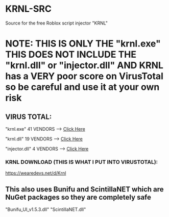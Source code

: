 # KRNL-SRC
Source for the free Roblox script injector "KRNL"

# NOTE: THIS IS ONLY THE "krnl.exe" THIS DOES NOT INCLUDE THE "krnl.dll" or "injector.dll" AND KRNL has a VERY poor score on VirusTotal so be careful and use it at your own risk

## VIRUS TOTAL:
"krnl.exe"        41 VENDORS   -->   [Click Here](https://www.virustotal.com/gui/file/16a708453fef15c6949ef6278020b9df440bb5e93d2b644dacc37729f3e6c09f)

"krnl.dll"        19 VENDORS   -->   [Click Here](https://www.virustotal.com/gui/file/e49cc1b09722be02d000f0091fc287aaae4bb100e1009d2b2a5221cd3218fb6c)

"injector.dll"     4 VENDORS   -->   [Click Here](https://www.virustotal.com/gui/file/4cd782cfc5344a942f3f0a61c021122ded48b5e175de76f393419901708c04d4)


### KRNL DOWNLOAD (THIS IS WHAT I PUT INTO VIRUSTOTAL):
https://wearedevs.net/d/Krnl

This also uses Bunifu and ScintillaNET which are NuGet packages so they are completely safe
------
"Bunifu_UI_v1.5.3.dll"
"ScintillaNET.dll"
